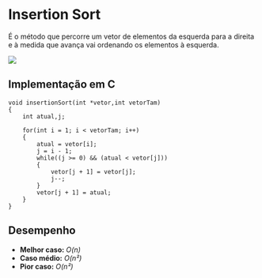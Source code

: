 # Insertion Sort

 É o método que percorre um vetor de elementos da esquerda para a direita e à medida que avança vai ordenando os elementos à esquerda.
 
![](https://upload.wikimedia.org/wikipedia/commons/0/0f/Insertion-sort-example-300px.gif)

## Implementação em C
```
void insertionSort(int *vetor,int vetorTam)
{   
    int atual,j;

    for(int i = 1; i < vetorTam; i++)
    {
        atual = vetor[i];
        j = i - 1;
        while((j >= 0) && (atual < vetor[j]))
        {
            vetor[j + 1] = vetor[j];
            j--;
        }
        vetor[j + 1] = atual;
    }
}
```
## Desempenho
- **Melhor caso:** *O(n)*
- **Caso médio:** *O(n²)*
- **Pior caso:** *O(n²)*
